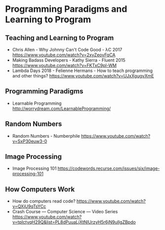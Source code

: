 # Programming Paradigms and Learning to Program

## Teaching and Learning to Program

* Chris Allen - Why Johnny Can't Code Good - λC 2017
  https://www.youtube.com/watch?v=2xyZeovFqCA
* Making Badass Developers - Kathy Sierra - Fluent 2015
  https://www.youtube.com/watch?v=FKTxC9pl-WM
* Lambda Days 2018 - Felienne Hermans - How to teach programming and other things?
  https://www.youtube.com/watch?v=UJxXgugvXmE

## Programming Paradigms

* Learnable Programming
  http://worrydream.com/LearnableProgramming/
  
## Random Numbers

* Random Numbers - Numberphile
  https://www.youtube.com/watch?v=SxP30euw3-0

## Image Processing

* Image Processing 101
  https://codewords.recurse.com/issues/six/image-processing-101

## How Computers Work

* How do computers read code?
  https://www.youtube.com/watch?v=QXjU9qTsYCc
* Crash Course — Computer Science — Video Series
  https://www.youtube.com/watch?v=tpIctyqH29Q&list=PL8dPuuaLjXtNlUrzyH5r6jN9ulIgZBpdo
